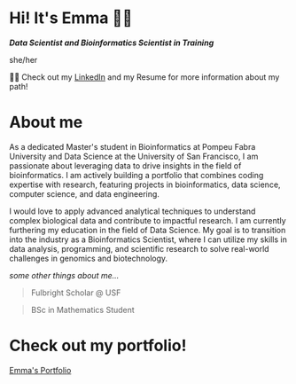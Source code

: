 <!--
**emmajslz/emmajslz** is a ✨ _special_ ✨ repository because its `README.md` (this file) appears on your GitHub profile.

Here are some ideas to get you started:

- 🔭 I’m currently working on ...
- 🌱 I’m currently learning ...
- 👯 I’m looking to collaborate on ...
- 🤔 I’m looking for help with ...
- 💬 Ask me about ...
- 📫 How to reach me: ...
- 😄 Pronouns: ...
- ⚡ Fun fact: ...
-->

# Hi! It's Emma 👋🏻

***Data Scientist and Bioinformatics Scientist in Training***

she/her

☝🏻 Check out my [LinkedIn](https://www.linkedin.com/in/emma-juan-salazar/) and my Resume for more information about my path!

# About me

As a dedicated Master's student in Bioinformatics at Pompeu Fabra University and Data Science at the University of San Francisco, I am passionate about leveraging data to drive insights in the field of bioinformatics. I am actively building a portfolio that combines coding expertise with research, featuring projects in bioinformatics, data science, computer science, and data engineering.

I would love to apply advanced analytical techniques to understand complex biological data and contribute to impactful research. I am currently furthering my education in the field of Data Science. My goal is to transition into the industry as a Bioinformatics Scientist, where I can utilize my skills in data analysis, programming, and scientific research to solve real-world challenges in genomics and biotechnology.

*some other things about me…*

> Fulbright Scholar @ USF
> 

> BSc in Mathematics Student
> 

# Check out my portfolio!

[Emma's Portfolio](https://far-waterlily-a4e.notion.site/Emma-s-Portfolio-d942c63c103241c0bcb98ff3119d901c)

